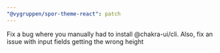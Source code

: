 ```yaml
---
"@vygruppen/spor-theme-react": patch
---
```


Fix a bug where you manually had to install @chakra-ui/cli. Also, fix an issue with input fields getting the wrong height
